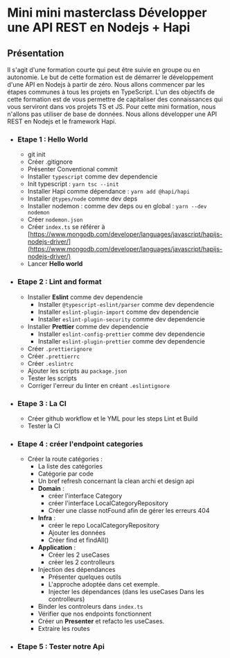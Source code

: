 # Mini mini masterclass Développer une API REST en Nodejs + Hapi

## Présentation

Il s'agit d'une formation courte qui peut être suivie en groupe ou en autonomie.
Le but de cette formation est de démarrer le développement d'une API en Nodejs à partir de zéro.
Nous allons commencer par les étapes communes à tous les projets en TypeScript. L'un des objectifs de cette formation est de vous permettre de capitaliser des connaissances qui vous serviront dans vos projets TS et JS.
Pour cette mini formation, nous n'allons pas utiliser de base de données.
Nous allons développer une API REST en Nodejs et le framework Hapi.

- ### Etape 1 : Hello World

  - git init
  - Créer .gitignore
  - Présenter Conventional commit
  - Installer `typescript` comme dev dependencie
  - Init typescript : `yarn tsc --init`
  - Installer Hapi comme dépendance : `yarn add @hapi/hapi`
  - Installer `@types/node` comme dev deps
  - Installer nodemon : comme dev deps ou en global : `yarn --dev nodemon`
  - Créer `nodemon.json`
  - Créer `index.ts` se référer à [https://www.mongodb.com/developer/languages/javascript/hapijs-nodejs-driver/](https://www.mongodb.com/developer/languages/javascript/hapijs-nodejs-driver/)
  - Lancer **Hello world**

- ### Etape 2 : Lint and format

  - Installer **Eslint** comme dev dependencie
    - Installer `@typescript-eslint/parser` comme dev dependencie
    - Installer `eslint-plugin-import` comme dev dependencie
    - Installer `eslint-plugin-security` comme dev dependencie
  - Installer **Prettier** comme dev dependencie
    - Installer `eslint-config-prettier` comme dev dependencie
    - Installer `eslint-plugin-prettier` comme dev dependencie
  - Créer `.prettierignore`
  - Créer `.prettierrc`
  - Créer `.eslintrc`
  - Ajouter les scripts au `package.json`
  - Tester les scripts
  - Corriger l'erreur du linter en créant `.eslintignore`

- ### Etape 3 : La CI

  - Créer github workflow et le YML pour les steps Lint et Build
  - Tester la CI

- ### Etape 4 : créer l'endpoint categories

  - Créer la route catégories :
    - La liste des catégories
    - Catégorie par code
    - Un bref refresh concernant la clean archi et design api
    - **Domain** :
      - créer l'interface Category
      - créer l'interface LocalCategoryRepository
      - Créer une classe notFound afin de gérer les erreurs 404
    - **Infra** :
      - créer le repo LocalCategoryRepository
      - Ajouter les données
      - Créer find et findAll()
    - **Application** :
      - Créer les 2 useCases
      - créer les 2 controlleurs
    - Injection des dépendances
      - Présenter quelques outils
      - L'approche adoptée dans cet exemple.
      - Injecter les dépendances (dans les useCases Dans les controlleurs)
    - Binder les controleurs dans `index.ts`
    - Vérifier que nos endpoints fonctionnent
    - Créer un **Presenter** et refacto les useCases.
    - Extraire les routes

- ### Etape 5 : Tester notre Api
